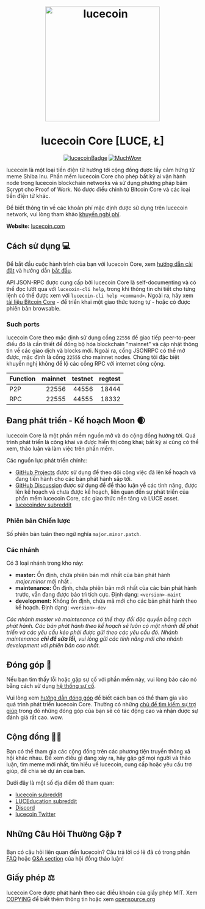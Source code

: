 <h1 align="center">
<img src="https://static.tumblr.com/ppdj5y9/Ae9mxmxtp/300coin.png" alt="lucecoin" width="300"/>
<br/><br/>
lucecoin Core [LUCE, Ł]  
</h1>

<div align="center">

[![lucecoinBadge](https://img.shields.io/badge/LUCE-Coin-yellow.svg)](https://lucecoin.com)
[![MuchWow](https://img.shields.io/badge/Much-Wow-yellow.svg)](https://lucecoin.com)

</div>

lucecoin là một loại tiền điện tử hướng tới cộng đồng được lấy cảm hứng từ meme Shiba Inu. Phần mềm lucecoin Core cho phép bất kỳ ai vận hành node trong lucecoin blockchain networks và sử dụng phương pháp băm Scrypt cho Proof of Work. Nó được điều chỉnh từ Bitcoin Core và các loại tiền điện tử khác.

Để biết thông tin về các khoản phí mặc định được sử dụng trên lucecoin network, vui lòng
tham khảo [khuyến nghị phí](doc/fee-recommendation.md).

**Website:** [lucecoin.com](https://lucecoin.com)

## Cách sử dụng 💻

Để bắt đầu cuộc hành trình của bạn với lucecoin Core, xem [hướng dẫn cài đặt](INSTALL.md) và hướng dẫn [bắt đầu](doc/getting-started.md).

API JSON-RPC được cung cấp bởi lucecoin Core là self-documenting và có thể đọc lướt qua với `lucecoin-cli help`, trong khi thông tin chi tiết cho từng lệnh có thể được xem với `lucecoin-cli help <command>`. Ngoài ra, hãy xem [tài liệu Bitcoin Core](https://developer.bitcoin.org/reference/rpc/) - để triển khai một giao thức tương tự - hoặc có được phiên bản browsable.

### Such ports

lucecoin Core theo mặc định sử dụng cổng `22556` để giao tiếp peer-to-peer điều đó
là cần thiết để đồng bộ hóa blockchain "mainnet" và cập nhật thông tin về các giao dịch
và blocks mới. Ngoài ra, cổng JSONRPC có thể mở được, mặc định là cổng `22555` cho mainnet nodes.
Chúng tôi đặc biệt khuyến nghị không để lộ các cổng RPC với internet công cộng.

| Function | mainnet | testnet | regtest |
| :------- | ------: | ------: | ------: |
| P2P      |   22556 |   44556 |   18444 |
| RPC      |   22555 |   44555 |   18332 |

## Đang phát triển - Kế hoạch Moon 🌒

lucecoin Core là một phần mềm nguồn mở và do cộng đồng hướng tới. Quá trình phát triển
là công khai và được hiển thị công khai; bất kỳ ai cũng có thể xem, thảo luận và làm việc
trên phần mềm.

Các nguồn lực phát triển chính::

* [GitHub Projects](https://github.com/lucecoin/lucecoin/projects) được sử dụng để
  theo dõi công việc đã lên kế hoạch và đang tiến hành cho các bản phát hành sắp tới.
* [GitHub Discussion](https://github.com/lucecoin/lucecoin/discussions) được sử dụng để
  để thảo luận về các tính năng, được lên kế hoạch và chưa được kế hoạch, liên quan đến
  sự phát triển của phần mềm lucecoin Core, các giao thức nền tảng và LUCE asset.  
* [lucecoindev subreddit](https://www.reddit.com/r/lucecoindev/)

### Phiên bản Chiến lược
Số phiên bản tuân theo ngữ nghĩa ```major.minor.patch```.

### Các nhánh
Có 3 loại nhánh trong kho này:

- **master:** Ổn định, chứa phiên bản mới nhất của bản phát hành *major.minor* mới nhất .
- **maintenance:** Ổn định, chứa phiên bản mới nhất của các bản phát hành trước, vẫn đang được bảo trì tích cực. Định dạng: ```<version>-maint```
- **development:** Không ổn định, chứa mã mới cho các bản phát hành theo kế hoạch. Định dạng: ```<version>-dev```

*Các nhánh master và maintenance có thể thay đổi độc quyền bằng cách phát hành. Các bản phát hành*
*theo kế hoạch sẽ luôn có một nhánh để phát triển và các yêu cầu kéo phải được*
*gửi theo các yêu cầu đó. Nhánh maintenance **chỉ để sửa lỗi,***
*vui lòng gửi các tính năng mới cho nhánh development với phiên bản cao nhất.*

## Đóng góp 🤝

Nếu bạn tìm thấy lỗi hoặc gặp sự cố với phần mềm này, vui lòng báo cáo nó
bằng cách sử dụng [hệ thống sự cố](https://github.com/lucecoin/lucecoin/issues/new?assignees=&labels=bug&template=bug_report.md&title=%5Bbug%5D+).

Vui lòng xem [hướng dẫn đóng góp](CONTRIBUTING.md) để biết cách
bạn có thể tham gia vào quá trình phát triển lucecoin Core. Thường có những
[chủ đề tìm kiếm sự trợ giúp](https://github.com/lucecoin/lucecoin/labels/help%20wanted)
trong đó những đóng góp của bạn sẽ có tác động cao và nhận được sự đánh giá rất cao. wow.

## Cộng đồng 🚀🍾

Bạn có thể tham gia các cộng đồng trên các phương tiện truyền thông xã hội khác nhau.
Để xem điều gì đang xảy ra, hãy gặp gỡ mọi người và thảo luận, tìm meme mới nhất, tìm hiểu
về lucecoin, cung cấp hoặc yêu cầu trợ giúp, để chia sẻ dự án của bạn.

Dưới đây là một số địa điểm để tham quan:

* [lucecoin subreddit](https://www.reddit.com/r/lucecoin/)
* [LUCEducation subreddit](https://www.reddit.com/r/LUCEducation/)
* [Discord](https://discord.gg/lucecoin)
* [lucecoin Twitter](https://twitter.com/lucecoin)

## Những Câu Hỏi Thường Gặp ❓

Bạn có câu hỏi liên quan đến lucecoin? Câu trả lời có lẽ đã có trong phần
[FAQ](doc/FAQ.md) hoặc
[Q&A section](https://github.com/lucecoin/lucecoin/discussions/categories/q-a)
của hội đồng thảo luận!

## Giấy phép ⚖️
lucecoin Core được phát hành theo các điều khoản của giấy phép MIT. Xem
[COPYING](COPYING) để biết thêm thông tin hoặc xem
[opensource.org](https://opensource.org/licenses/MIT)
